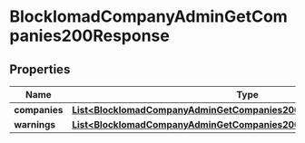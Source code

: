 

# BlockIomadCompanyAdminGetCompanies200Response


## Properties

| Name | Type | Description | Notes |
|------------ | ------------- | ------------- | -------------|
|**companies** | [**List&lt;BlockIomadCompanyAdminGetCompanies200ResponseCompaniesInner&gt;**](BlockIomadCompanyAdminGetCompanies200ResponseCompaniesInner.md) |  |  |
|**warnings** | [**List&lt;BlockIomadCompanyAdminGetCompanies200ResponseWarningsInner&gt;**](BlockIomadCompanyAdminGetCompanies200ResponseWarningsInner.md) |  |  [optional] |



